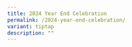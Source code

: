 ```yaml
---
title: 2024 Year End Celebration
permalink: /2024-year-end-celebration/
variant: tiptap
description: ""
---
```

<p></p>